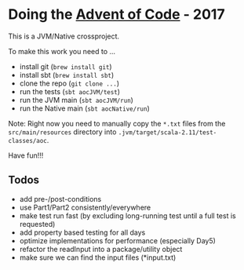 # Doing the [Advent of Code](https://adventofcode.com) - 2017

This is a JVM/Native crossproject.

To make this work you need to ...

* install git (`brew install git`)
* install sbt (`brew install sbt`)
* clone the repo (`git clone ...`)
* run the tests (`sbt aocJVM/test`)
* run the JVM main (`sbt aocJVM/run`)
* run the Native main (`sbt aocNative/run`)

Note: Right now you need to manually copy the `*.txt` files from the `src/main/resources` directory into `.jvm/target/scala-2.11/test-classes/aoc`.

Have fun!!!

## Todos

* add pre-/post-conditions
* use Part1/Part2 consistently/everywhere
* make test run fast (by excluding long-running test until a full test is requested)
* add property based testing for all days
* optimize implementations for performance (especially Day5)
* refactor the readInput into a package/utility object
* make sure we can find the input files (*input.txt)


